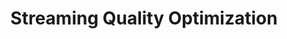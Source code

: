 ---
id: "streaming-quality"
title: "Streaming Quality Optimization"
description: "Optimize streaming quality and performance using AI-powered analytics and automated quality management."
industryId: "media"
tags:
  - "streaming"
  - "quality"
  - "performance"
  - "optimization"
image: "https://images.unsplash.com/photo-1567443024551-f3e3cc2be870?auto=format&fit=crop&w=800&q=80"
features:
  - "Quality monitoring"
  - "Performance optimization"
  - "Bandwidth management"
  - "Error prediction"
  - "User experience tracking"
  - "CDN optimization"
components:
  - name: "Quality Monitor"
    description: "Real-time streaming quality monitoring and analysis system"
  - name: "Performance Optimizer"
    description: "Streaming performance optimization and management platform"
  - name: "Bandwidth Manager"
    description: "Intelligent bandwidth allocation and optimization engine"
  - name: "Error Predictor"
    description: "Streaming error prediction and prevention system"
requirements:
  - "Streaming analytics"
  - "CDN integration"
  - "Quality metrics"
  - "Network data"
  - "User experience data"
---
